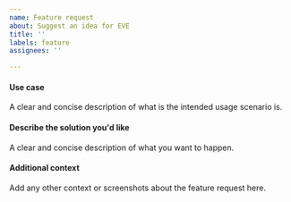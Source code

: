 ```yaml
---
name: Feature request
about: Suggest an idea for EVE
title: ''
labels: feature
assignees: ''

---
```


#### Use case

A clear and concise description of what is the intended usage scenario is.

#### Describe the solution you'd like

A clear and concise description of what you want to happen.

#### Additional context

Add any other context or screenshots about the feature request here.
